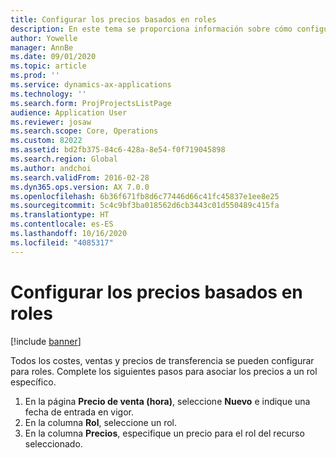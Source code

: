 ```yaml
---
title: Configurar los precios basados en roles
description: En este tema se proporciona información sobre cómo configurar precios para roles específicos.
author: Yowelle
manager: AnnBe
ms.date: 09/01/2020
ms.topic: article
ms.prod: ''
ms.service: dynamics-ax-applications
ms.technology: ''
ms.search.form: ProjProjectsListPage
audience: Application User
ms.reviewer: josaw
ms.search.scope: Core, Operations
ms.custom: 82022
ms.assetid: bd2fb375-84c6-428a-8e54-f0f719045898
ms.search.region: Global
ms.author: andchoi
ms.search.validFrom: 2016-02-28
ms.dyn365.ops.version: AX 7.0.0
ms.openlocfilehash: 6b36f671fb8d6c77446d66c41fc45837e1ee8e25
ms.sourcegitcommit: 5c4c9bf3ba018562d6cb3443c01d550489c415fa
ms.translationtype: HT
ms.contentlocale: es-ES
ms.lasthandoff: 10/16/2020
ms.locfileid: "4085317"
---
```

# <a name="set-up-role-based-pricing"></a>Configurar los precios basados en roles

[!include [banner](../includes/banner.md)]

Todos los costes, ventas y precios de transferencia se pueden configurar para roles. Complete los siguientes pasos para asociar los precios a un rol específico.

1. En la página **Precio de venta (hora)**, seleccione **Nuevo** e indique una fecha de entrada en vigor.
2. En la columna **Rol**, seleccione un rol.
3. En la columna **Precios**, especifique un precio para el rol del recurso seleccionado.
